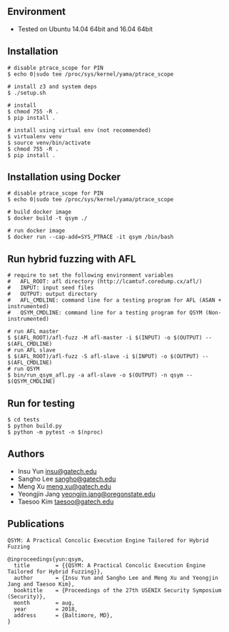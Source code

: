 ## Environment
- Tested on Ubuntu 14.04 64bit and 16.04 64bit

## Installation 

~~~~{.sh}
# disable ptrace_scope for PIN
$ echo 0|sudo tee /proc/sys/kernel/yama/ptrace_scope

# install z3 and system deps
$ ./setup.sh

# install
$ chmod 755 -R . 
$ pip install . 

# install using virtual env (not recommended)
$ virtualenv venv
$ source venv/bin/activate
$ chmod 755 -R . 
$ pip install .
~~~~


## Installation using Docker

~~~~{.sh}
# disable ptrace_scope for PIN
$ echo 0|sudo tee /proc/sys/kernel/yama/ptrace_scope

# build docker image
$ docker build -t qsym ./

# run docker image
$ docker run --cap-add=SYS_PTRACE -it qsym /bin/bash
~~~~


## Run hybrid fuzzing with AFL

~~~~{.sh}
# require to set the following environment variables
#   AFL_ROOT: afl directory (http://lcamtuf.coredump.cx/afl/)
#   INPUT: input seed files
#   OUTPUT: output directory
#   AFL_CMDLINE: command line for a testing program for AFL (ASAN + instrumented)
#   QSYM_CMDLINE: command line for a testing program for QSYM (Non-instrumented)

# run AFL master
$ $(AFL_ROOT)/afl-fuzz -M afl-master -i $(INPUT) -o $(OUTPUT) -- $(AFL_CMDLINE)
# run AFL slave
$ $(AFL_ROOT)/afl-fuzz -S afl-slave -i $(INPUT) -o $(OUTPUT) -- $(AFL_CMDLINE)
# run QSYM
$ bin/run_qsym_afl.py -a afl-slave -o $(OUTPUT) -n qsym -- $(QSYM_CMDLINE)
~~~~

## Run for testing

~~~~{.sh}
$ cd tests
$ python build.py
$ python -m pytest -n $(nproc)
~~~~

## Authors
- Insu Yun <insu@gatech.edu>
- Sangho Lee <sangho@gatech.edu>
- Meng Xu <meng.xu@gatech.edu>
- Yeongjin Jang <yeongjin.jang@oregonstate.edu>
- Taesoo Kim <taesoo@gatech.edu>

## Publications
```
QSYM: A Practical Concolic Execution Engine Tailored for Hybrid Fuzzing

@inproceedings{yun:qsym,
  title        = {{QSYM: A Practical Concolic Execution Engine Tailored for Hybrid Fuzzing}},
  author       = {Insu Yun and Sangho Lee and Meng Xu and Yeongjin Jang and Taesoo Kim},
  booktitle    = {Proceedings of the 27th USENIX Security Symposium (Security)},
  month        = aug,
  year         = 2018,
  address      = {Baltimore, MD},
}
```
